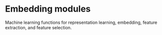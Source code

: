 # Embedding modules

Machine learning functions for representation learning, embedding, feature extraction, and feature selection.
